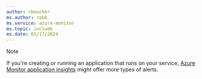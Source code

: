 ```yaml
---
author: rboucher
ms.author: robb
ms.service: azure-monitor
ms.topic: include
ms.date: 01/17/2024
---
```


>[!NOTE]
>If you're creating or running an application that runs on your service, [Azure Monitor application insights](/azure/azure-monitor/overview#application-insights) might offer more types of alerts.
